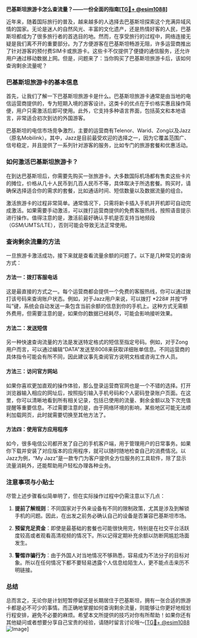 **巴基斯坦旅游卡怎么查流量？——一份全面的指南[[TG💪+ @esim1088](https://t.me/s/esim1088)]**

近年来，随着国际旅行的普及，越来越多的人选择去巴基斯坦探索这个充满异域风情的国家。无论是迷人的自然风光、丰富的文化遗产，还是热情好客的人民，巴基斯坦都成为了很多旅行者的首选目的地。然而，在享受旅行的过程中，网络连接无疑是我们离不开的重要部分。为了方便游客在巴基斯坦畅游无阻，许多运营商推出了针对游客的预付费SIM卡或旅游卡。这些卡不仅提供了便捷的通信服务，还允许用户通过移动数据上网。但是，问题来了：当你购买了巴基斯坦旅游卡后，该如何查询剩余流量呢？

### 巴基斯坦旅游卡的基本信息

首先，让我们了解一下巴基斯坦旅游卡是什么。巴基斯坦旅游卡通常是由当地的电信运营商提供的，专为短期入境的游客设计。这类卡的优点在于价格实惠且操作简便，用户只需激活后即可使用。此外，它支持多种语言界面，包括英文和本地语言，非常适合初次到访的外国游客。

巴基斯坦的电信市场竞争激烈，主要的运营商有Telenor、Warid、Zong以及Jazz（原名Mobilink）。其中，Jazz是目前最受欢迎的选择之一，因为它覆盖范围广、信号稳定，并且提供了一系列针对游客的服务，比如专门的旅游套餐和优惠活动。

### 如何激活巴基斯坦旅游卡？

在到达巴基斯坦后，你需要先购买一张旅游卡。大多数国际机场都有售卖这些卡片的摊位，价格从几十人民币到几百人民币不等，具体取决于所选套餐。购买时，请确保选择适合你的需求的套餐，比如通话时间、短信数量以及数据流量的组合。

激活旅游卡的过程非常简单。通常情况下，只需将新卡插入手机并开机即可自动完成激活。如果需要手动激活，可以拨打运营商提供的免费客服热线，按照语音提示进行操作。值得注意的是，激活前最好确认手机是否支持当地频段（GSM/UMTS/LTE），否则可能会导致无法正常使用。

### 查询剩余流量的方法

一旦旅游卡激活成功，接下来就是查看流量余额的问题了。以下是几种常见的查询方式：

#### 方法一：拨打客服电话
这是最直接的方式之一。每个运营商都会提供一个免费的客服热线，你可以通过拨打该号码来查询账户状态。例如，对于Jazz用户来说，可以拨打 *228# 并按“呼叫”键，系统会自动发送一条包含当前余额的信息到你的手机上。这种方式无需额外费用，但需要注意的是，如果你的数据已经耗尽，可能会影响接听效果。

#### 方法二：发送短信
另一种快速查询流量的方法是发送特定格式的短信至指定号码。例如，对于Zong用户而言，可以通过编辑“DATA”发送至8008来获取详细账单信息。不同运营商的具体指令可能会有所不同，因此建议事先查阅官方说明文档或咨询工作人员。

#### 方法三：访问官方网站
如果你喜欢更加直观的操作体验，那么登录运营商官网也是一个不错的选择。打开浏览器输入相应的网址后，按照指引输入手机号码和个人密码登录账户页面。在这里，你可以清晰地看到所有相关记录，包括已使用的流量、剩余金额以及下次充值提醒等重要信息。不过需要注意的是，由于网络环境的影响，某些地区可能无法顺利加载网页，此时就需要切换至其他方法了。

#### 方法四：使用官方应用程序
如今，很多电信公司都开发了自己的手机客户端，用于管理用户的日常事务。如果你下载并安装了对应版本的应用程序，就可以随时随地检查自己的消费情况。以Jazz为例，“My Jazz”是一款专门为客户提供全方位服务的工具软件，除了显示流量消耗外，还能帮助用户轻松办理各种业务。

### 注意事项与小贴士

尽管上述步骤看似简单明了，但在实际操作过程中仍需注意以下几点：

1. **提前了解规则**：不同国家对于外来设备有不同的限制政策，尤其是涉及到解锁手机的问题。因此，在出发之前务必确认自己的设备是否兼容巴基斯坦市场。
   
2. **预留充足资金**：即使是最基础的套餐也可能很快用完，特别是在社交平台活跃度较高或者观看高清视频的情况下。所以记得定期补充余额以防断网尴尬场面发生。

3. **警惕诈骗行为**：由于外国人对当地情况不够熟悉，容易成为不法分子的目标对象。所以在任何情况下都不要轻易透露个人信息给陌生人，更不能点击来历不明链接。

### 总结

总而言之，无论你是计划短暂停留还是长期居住于巴基斯坦，拥有一张合适的旅游卡都是必不可少的事情。而正确地掌握如何查询剩余流量，则能够让你更好地规划行程安排，避免不必要的麻烦。希望本文所提供的技巧对你有所帮助！如果你还有其他疑问或者想要分享自己宝贵的经验，请随时留言讨论哦～[[TG💪+ @esim1088](https://t.me/s/esim1088) ![Image](https://i.postimg.cc/4NQfJmqS/Snipaste-2025-05-13-00-14-12.png)]